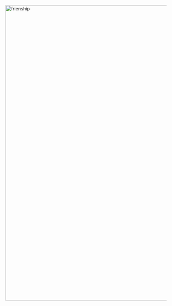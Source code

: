 <img width="1901" height="922" alt="frienship" src="https://github.com/user-attachments/assets/7f237b43-9939-4093-9329-9766ea7953e7" />
